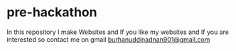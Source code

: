 # pre-hackathon
In this repository I make Websites and If you like my websites and If you are interested so contact me on gmail burhanuddinadnan901@gmail.com
